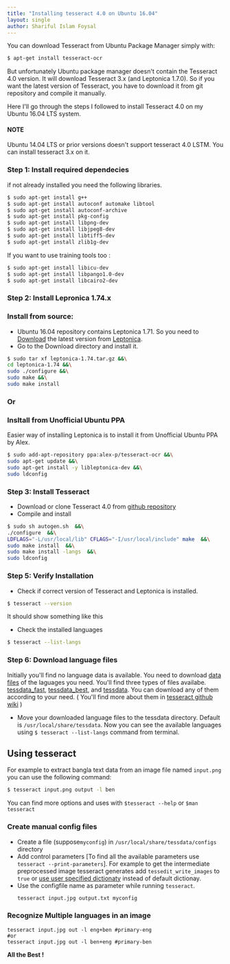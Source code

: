 ```yaml
---
title: "Installing tesseract 4.0 on Ubuntu 16.04"
layout: single
author: Shariful Islam Foysal
---
```


You can download Tesseract from Ubuntu Package Manager simply with: 
```sh
$ apt-get install tesseract-ocr 
```
But unfortunately Ubuntu package manager doesn't contain the Tesseract 4.0 version. It will download Tesseract 3.x (and Leptonica 1.7.0). So if you want the latest version of Tesseract, you have to download it from git repository and compile it manually. 

Here I'll go through the steps I followed to install Tesseract 4.0 on my Ubuntu 16.04 LTS system.

#### NOTE
Ubuntu 14.04 LTS or prior versions doesn't support tesseract 4.0 LSTM. You can install tesseract 3.x on it.


### Step 1: Install required dependecies 
if not already installed you need the following libraries.
```sh
$ sudo apt-get install g++ 
$ sudo apt-get install autoconf automake libtool
$ sudo apt-get install autoconf-archive
$ sudo apt-get install pkg-config
$ sudo apt-get install libpng-dev
$ sudo apt-get install libjpeg8-dev
$ sudo apt-get install libtiff5-dev
$ sudo apt-get install zlib1g-dev
```

If you want to use training tools too :
```sh
$ sudo apt-get install libicu-dev
$ sudo apt-get install libpango1.0-dev
$ sudo apt-get install libcairo2-dev
```

### Step 2: Install Lepronica 1.74.x
### Install from source:
- Ubuntu 16.04 repository contains Leptonica 1.71. So you need to [Download](http://www.leptonica.org/download.html) the latest version from [Leptonica](http://www.leptonica.org/). 
- Go to the Download directory and install it.
```sh
$ sudo tar xf leptonica-1.74.tar.gz &&\
cd leptonica-1.74 &&\
sudo ./configure &&\
sudo make &&\
sudo make install
```
### Or
### Insltall from Unofficial Ubuntu PPA
Easier way of installing Leptonica is to install it from Unofficial Ubuntu PPA by Alex.
```sh
$ sudo add-apt-repository ppa:alex-p/tesseract-ocr &&\
sudo apt-get update &&\
sudo apt-get install -y libleptonica-dev &&\
sudo ldconfig
```

### Step 3: Install Tesseract
* Download or clone Tesseract 4.0 from [github repository](https://github.com/tesseract-ocr/tesseract/)
* Compile and install
```sh
$ sudo sh autogen.sh  &&\
./configure  &&\
LDFLAGS="-L/usr/local/lib" CFLAGS="-I/usr/local/include" make  &&\
sudo make install  &&\
sudo make install -langs  &&\
sudo ldconfig
```

### Step 5: Verify Installation 
* Check if correct version of Tesseract and Leptonica is installed.
```sh
$ tesseract --version
```
It should show something like this
* Check the installed languages 
```sh
$ tesseract --list-langs
```

### Step 6: Download language files
Initially you'll find no language data is available. You need to download [data files](https://github.com/tesseract-ocr/tesseract/wiki/Data-Files) of the laguages you need. You'll find three types of files availabe. [tessdata_fast](https://github.com/tesseract-ocr/tessdata_fast), [tessdata_best](https://github.com/tesseract-ocr/tessdata_best), and [tessdata](https://github.com/tesseract-ocr/tessdata). You can download any of them according to your need. ( You'll find more about them in [tesseract github wiki](https://github.com/tesseract-ocr/tesseract/wiki) )
* Move your downloaded language files to the tessdata directory. Default is `/usr/local/share/tessdata`. Now you can see the available languages using `$ tesseract --list-langs` command from terminal.

Using tesseract
---
For example to extract bangla text data from an image file named `input.png` you can use the following command:
```sh
$ tesseract input.png output -l ben
```
You can find more options and uses with `$tesseract --help` or `$man tesseract` 


### Create manual config files
* Create a file (suppose`myconfig`) in  `/usr/local/share/tessdata/configs` directory
* Add control parameters [To find all the available parameters use `tesseract --print-parameters`]. For example to get the intermediate preprocessed image tesseract generates add `tessedit_write_images` to `true` or [use user specified dictionaty](https://github.com/tesseract-ocr/tesseract/blob/master/doc/tesseract.1.asc#config-files-and-augmenting-with-user-data) instead of default dictionay. 
* Use the configfile name as parameter while running `tesseract`.
  ```bash
  tesseract input.jpg output.txt myconfig
  ```

### Recognize Multiple languages in an image
```
tesseract input.jpg out -l eng+ben #primary-eng 
#or
tesseract input.jpg out -l ben+eng #primary-ben 
```

**All the Best !**
